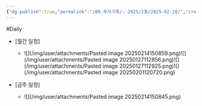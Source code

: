 ```yaml
---
{"dg-publish":true,"permalink":"/00.투자기록/☆ 2025/2월/2025-02-18/","created":"2025-02-16T12:48:19.587+09:00","updated":"2025-06-03T20:07:53.963+09:00"}
---
```


#Daily 


- [월간 일정]
	- ![](/img/user/attachments/Pasted image 20250214150859.png)![](/img/user/attachments/Pasted image 20250127112856.png)![](/img/user/attachments/Pasted image 20250127112925.png)![](/img/user/attachments/Pasted image 20250201120720.png)

- [금주 일정]
	- ![](/img/user/attachments/Pasted image 20250214150845.png)